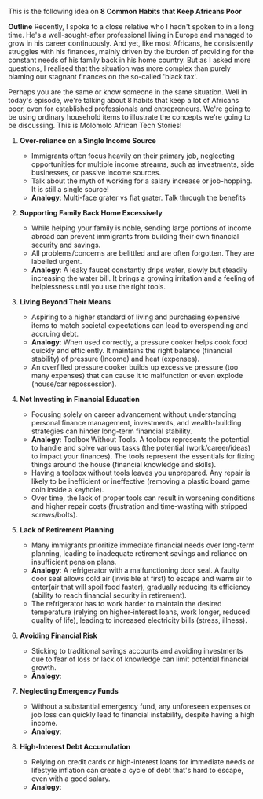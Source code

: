 This is the following idea on **8 Common Habits that Keep Africans Poor**

**Outline**
Recently, I spoke to a close relative who I hadn't spoken to in a long time. He's a well-sought-after professional living in Europe and managed to grow in his career continuously. And yet, like most Africans, he consistently struggles with his finances, mainly driven by the burden of providing for the constant needs of his family back in his home country. But as I asked more questions, I realised that the situation was more complex than purely blaming our stagnant finances on the so-called 'black tax'. 

Perhaps you are the same or know someone in the same situation. Well in today's episode, we're talking about 8 habits that keep a lot of Africans poor, even for established professionals and entrepreneurs. We're going to be using ordinary household items to illustrate the concepts we're going to be discussing. This is Molomolo African Tech Stories!

1. **Over-reliance on a Single Income Source**
   - Immigrants often focus heavily on their primary job, neglecting opportunities for multiple income streams, such as investments, side businesses, or passive income sources.
   - Talk about the myth of working for a salary increase or job-hopping. It is still a single source!
   - **Analogy**: Multi-face grater vs flat grater. Talk through the benefits

2. **Supporting Family Back Home Excessively**
   - While helping your family is noble, sending large portions of income abroad can prevent immigrants from building their own financial security and savings.
   - All problems/concerns are belittled and are often forgotten. They are labelled urgent.
   - **Analogy**: A leaky faucet constantly drips water, slowly but steadily increasing the water bill. It brings a growing irritation and a feeling of helplessness until you use the right tools. 

3. **Living Beyond Their Means**
   - Aspiring to a higher standard of living and purchasing expensive items to match societal expectations can lead to overspending and accruing debt.
   - **Analogy**: When used correctly, a pressure cooker helps cook food quickly and efficiently. It maintains the right balance (financial stability) of pressure (Income) and heat (expenses).
   - An overfilled pressure cooker builds up excessive pressure (too many expenses) that can cause it to malfunction or even explode (house/car repossession).

4. **Not Investing in Financial Education**
   - Focusing solely on career advancement without understanding personal finance management, investments, and wealth-building strategies can hinder long-term financial stability.
   - **Analogy**: Toolbox Without Tools. A toolbox represents the potential to handle and solve various tasks (the potential (work/career/ideas) to impact your finances). The tools represent the essentials for fixing things around the house (financial knowledge and skills).
   - Having a toolbox without tools leaves you unprepared. Any repair is likely to be inefficient or ineffective (removing a plastic board game coin inside a keyhole).
   - Over time, the lack of proper tools can result in worsening conditions and higher repair costs (frustration and time-wasting with stripped screws/bolts). 

5. **Lack of Retirement Planning**
   - Many immigrants prioritize immediate financial needs over long-term planning, leading to inadequate retirement savings and reliance on insufficient pension plans.
   - **Analogy**: A refrigerator with a malfunctioning door seal. A faulty door seal allows cold air (invisible at first) to escape and warm air to enter(air that will spoil food faster), gradually reducing its efficiency (ability to reach financial security in retirement).
   - The refrigerator has to work harder to maintain the desired temperature (relying on higher-interest loans, work longer, reduced quality of life), leading to increased electricity bills (stress, illness).

6. **Avoiding Financial Risk**
   - Sticking to traditional savings accounts and avoiding investments due to fear of loss or lack of knowledge can limit potential financial growth.
   - **Analogy**:

7. **Neglecting Emergency Funds**
   - Without a substantial emergency fund, any unforeseen expenses or job loss can quickly lead to financial instability, despite having a high income.
   - **Analogy**:

8. **High-Interest Debt Accumulation**
   - Relying on credit cards or high-interest loans for immediate needs or lifestyle inflation can create a cycle of debt that's hard to escape, even with a good salary.
   - **Analogy**:
